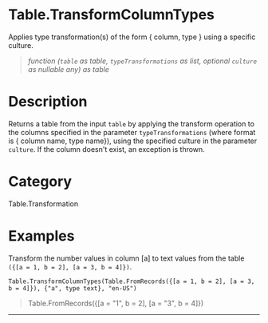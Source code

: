 ﻿# Table.TransformColumnTypes
Applies type transformation(s) of the form { column, type } using a specific culture.
> _function (<code>table</code> as table, <code>typeTransformations</code> as list, optional <code>culture</code> as nullable any) as table_
# Description 
Returns a table from the input <code>table</code> by applying the transform operation to the columns specified in the parameter <code>typeTransformations</code> (where format is { column name, type name}), using the specified culture in the parameter <code>culture</code>.
    If the column doesn't exist, an exception is thrown.
# Category 
Table.Transformation
# Examples 
Transform the number values in column [a] to text values from the table <code>({[a = 1, b = 2], [a = 3, b = 4]})</code>.
```
Table.TransformColumnTypes(Table.FromRecords({[a = 1, b = 2], [a = 3, b = 4]}), {"a", type text}, "en-US")
```
> Table.FromRecords({[a = "1", b = 2],
    [a = "3", b = 4]})
  
***
